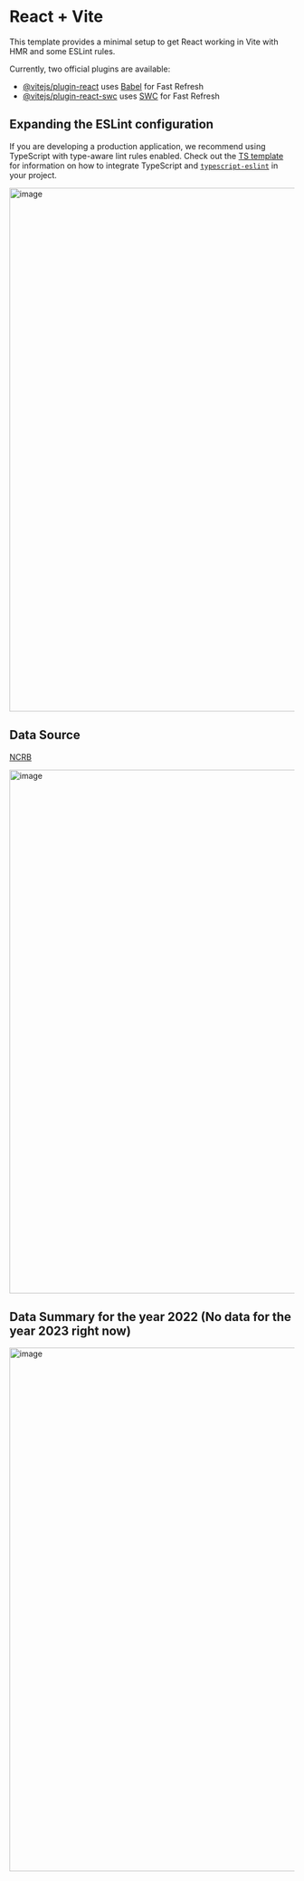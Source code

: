 # React + Vite

This template provides a minimal setup to get React working in Vite with HMR and some ESLint rules.

Currently, two official plugins are available:

- [@vitejs/plugin-react](https://github.com/vitejs/vite-plugin-react/blob/main/packages/plugin-react) uses [Babel](https://babeljs.io/) for Fast Refresh
- [@vitejs/plugin-react-swc](https://github.com/vitejs/vite-plugin-react/blob/main/packages/plugin-react-swc) uses [SWC](https://swc.rs/) for Fast Refresh

## Expanding the ESLint configuration

If you are developing a production application, we recommend using TypeScript with type-aware lint rules enabled. Check out the [TS template](https://github.com/vitejs/vite/tree/main/packages/create-vite/template-react-ts) for information on how to integrate TypeScript and [`typescript-eslint`](https://typescript-eslint.io) in your project.


<img width="1840" height="926" alt="image" src="https://github.com/user-attachments/assets/c8e9dd78-5f5a-4589-938e-1712dff10f91" />


## Data Source

[NCRB](https://www.ncrb.gov.in/crime-in-india-table-content.html?year=2022)

<img width="1840" height="926" alt="image" src="https://github.com/user-attachments/assets/adf65648-c48c-4978-b93a-971178f5f0ff" />


## Data Summary for the year 2022 (No data for the year 2023 right now)

<img width="1840" height="926" alt="image" src="https://github.com/user-attachments/assets/2a7e585d-a822-49c5-b6a7-93c9d75930bd" />

